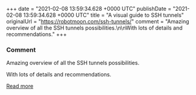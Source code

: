 
+++
date = "2021-02-08 13:59:34.628 +0000 UTC"
publishDate = "2021-02-08 13:59:34.628 +0000 UTC"
title = "A visual guide to SSH tunnels"
originalUrl = "https://robotmoon.com/ssh-tunnels/"
comment = "Amazing overview of all the SSH tunnels possibilities.\n\nWith lots of details and recommendations."
+++

### Comment

Amazing overview of all the SSH tunnels possibilities.

With lots of details and recommendations.

[Read more](https://robotmoon.com/ssh-tunnels/)
